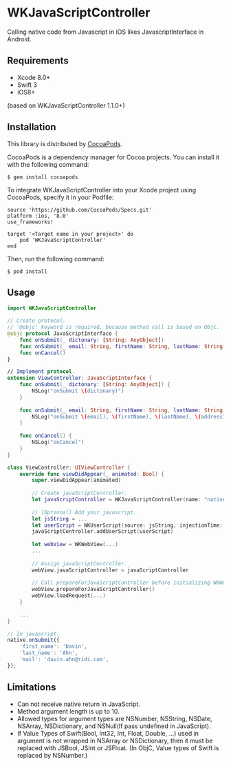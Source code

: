 # WKJavaScriptController
Calling native code from Javascript in iOS likes JavascriptInterface in Android.

## Requirements
- Xcode 8.0+
- Swift 3
- iOS8+

(based on WKJavaScriptController 1.1.0+)

## Installation
This library is distributed by [CocoaPods](https://cocoapods.org).

 CocoaPods is a dependency manager for Cocoa projects. You can install it with the following command:
 
```
$ gem install cocoapods
```

To integrate WKJavaScriptController into your Xcode project using CocoaPods, specify it in your Podfile:

```
source 'https://github.com/CocoaPods/Specs.git'
platform :ios, '8.0'
use_frameworks!

target '<Target name in your project>' do
    pod 'WKJavaScriptController'
end
```

Then, run the following command:

```
$ pod install
```

## Usage
```swift
import WKJavaScriptController

// Create protocol.
// '@objc' keyword is required. because method call is based on ObjC.
@objc protocol JavaScriptInterface {
    func onSubmit(_ dictonary: [String: AnyObject])
    func onSubmit(_ email: String, firstName: String, lastName: String, address1: String, address2: String, zipCode: JSInt, phoneNumber: String)
    func onCancel()
}

// Implement protocol. 
extension ViewController: JavaScriptInterface {
    func onSubmit(_ dictonary: [String: AnyObject]) {
        NSLog("onSubmit \(dictonary)")
    }
    
    func onSubmit(_ email: String, firstName: String, lastName: String, address1: String, address2: String, zipCode: JSInt, phoneNumber: String) {
        NSLog("onSubmit \(email), \(firstName), \(lastName), \(address1), \(address2), \(zipCode.value), \(phoneNumber)")
    }
    
    func onCancel() {
        NSLog("onCancel")
    }
}

class ViewController: UIViewController {
    override func viewDidAppear(_ animated: Bool) {
        super.viewDidAppear(animated)
		
		// Create javaScriptController.
		let javaScriptController = WKJavaScriptController(name: "native", target: self, bridgeProtocol: JavaScriptInterface.self)
		
		// [Optional] Add your javascript.
		let jsString = ...
		let userScript = WKUserScript(source: jsString, injectionTime: .AtDocumentEnd, forMainFrameOnly: true)
		javaScriptController.addUserScript(userScript)
		
		let webView = WKWebView(...)
		...
		
		// Assign javaScriptController.
		webView.javaScriptController = javaScriptController
		
		// Call prepareForJavaScriptController before initializing WKWebView or loading page.
		webView.prepareForJavaScriptController()
		webView.loadRequest(...)
	}
	
	...
}
```
```js
// In javascript.
native.onSubmit({
	'first_name': 'Davin',
	'last_name': 'Ahn',
	'mail': 'davin.ahn@ridi.com',
});
```

## Limitations
- Can not receive native return in JavaScript.
- Method argument length is up to 10.
- Allowed types for argument types are NSNumber, NSString, NSDate, NSArray, NSDictionary, and NSNull(If pass undefined in JavaScript).
- If Value Types of Swift(Bool, Int32, Int, Float, Double, ...) used in argument is not wrapped in NSArray or NSDictionary, then it must be replaced with JSBool, JSInt or JSFloat.
(In ObjC, Value types of Swift is replaced by NSNumber.)

